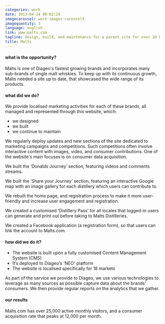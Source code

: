 ```yaml
---
categories: work
date: 2013-04-24 00:02:29
imagecarousel: work-images-carousel3
imagequantity: 3
language: english
link: www.malts.com
tagline: Design, build, and maintenance for a parent site for over 20 brands
title: Malts
---
```


#### what is the opportunity?
Malts is one of Diageo's fastest growing brands and incorporates many sub-brands of single malt whiskies. To keep up with its continuous growth, Malts needed a site up to date, that showcased the wide range of its products.

#### what did we do?
We provide localised marketing activities for each of these brands, all managed and represented through this website, which:
* we designed
* we built
* we continue to maintain

We regularly deploy updates and new sections of the site dedicated to marketing campaigns and competitions. Such competitions often involve interactive content with images, video, and consumer contributions. One of the website's main focuses is on consumer data acquisition. 

We built the ‘Donalds Journey’ section, featuring videos and comments streams. 

We built the ‘Share your Journey’ section, featuring an interactive Google map with an image gallery for each distillery which users can contribute to.

We rebuilt the home page, and registration process to make it more user-friendly and increase user engagement and registration.

We created a customised ‘Distillery Pass’ for all locales that logged-in users can generate and print out before taking to Malts Distilleries.

We created a Facebook application (a registration form), so that users can link the account to Malts.com

#### how did we do it?
* The website is built upon a fully customised Content Management System (CMS)
* It’s deployed to Diageo's 'NEO' platform
* The website is localised specifically for 18 markets

As part of the service we provide to Diageo, we use various technologies to leverage as many sources as possible capture data about the brands' consumers. We then provide regular reports on the analytics that we gather.

#### our results
Malts.com has over 25,000 active monthly visitors, and a consumer acquisition rate that peaks at 12,000 per month.